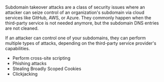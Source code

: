 Subdomain takeover attacks are a class of security issues where an attacker can seize control of an organization's subdomain via cloud services like GitHub, AWS, or Azure. They commonly happen when the third-party service is not needed anymore, but the subdomain DNS entries are not cleaned.

If an attacker can control one of your subdomains, they can perform multiple types of attacks, depending on the third-party service provider's capabilities.
- Perform cross-site scripting
- Phishing attacks
- Stealing Broadly Scoped Cookies
- Clickjacking